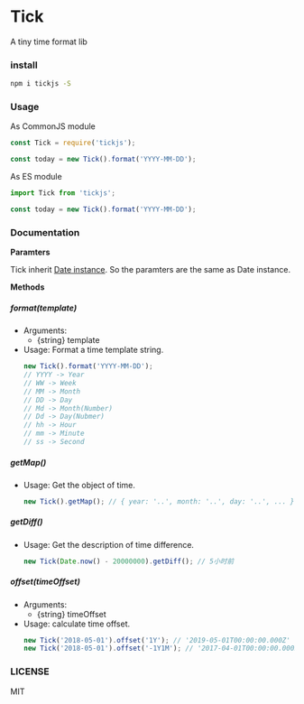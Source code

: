 # Tick

A tiny time format lib

### install

```bash
npm i tickjs -S
```

### Usage

As CommonJS module
```javascript
const Tick = require('tickjs');

const today = new Tick().format('YYYY-MM-DD');
```

As ES module
```javascript
import Tick from 'tickjs';

const today = new Tick().format('YYYY-MM-DD');
```

### Documentation

**Paramters**

Tick inherit [Date instance](https://developer.mozilla.org/en-US/docs/Web/JavaScript/Reference/Global_Objects/Date). So the paramters are the same as Date instance.

**Methods**

##### format(template)
- Arguments:
  - {string} template
- Usage:
  Format a time template string.
  ```javascript
  new Tick().format('YYYY-MM-DD');
  // YYYY -> Year
  // WW -> Week
  // MM -> Month
  // DD -> Day
  // Md -> Month(Number)
  // Dd -> Day(Nubmer)
  // hh -> Hour
  // mm -> Minute
  // ss -> Second
  ```

##### getMap()
- Usage:
  Get the object of time.
  ```javascript
  new Tick().getMap(); // { year: '..', month: '..', day: '..', ... }
  ```

##### getDiff()
- Usage:
  Get the description of time difference.
  ```javascript
  new Tick(Date.now() - 20000000).getDiff(); // 5小时前
  ```

##### offset(timeOffset)
- Arguments:
  - {string} timeOffset
- Usage:
  calculate time offset.
  ```javascript
  new Tick('2018-05-01').offset('1Y'); // '2019-05-01T00:00:00.000Z'
  new Tick('2018-05-01').offset('-1Y1M'); // '2017-04-01T00:00:00.000Z'

### LICENSE
MIT
